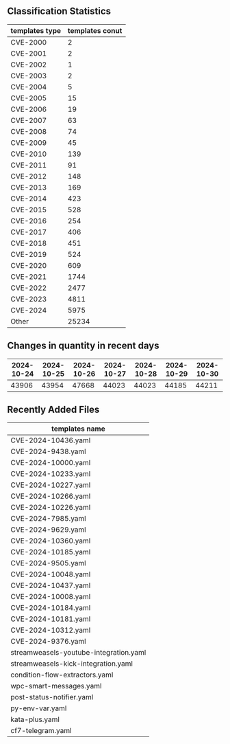 ## Classification Statistics
| templates type | templates conut | 
| --- | --- |
| CVE-2000 | 2 |
| CVE-2001 | 2 |
| CVE-2002 | 1 |
| CVE-2003 | 2 |
| CVE-2004 | 5 |
| CVE-2005 | 15 |
| CVE-2006 | 19 |
| CVE-2007 | 63 |
| CVE-2008 | 74 |
| CVE-2009 | 45 |
| CVE-2010 | 139 |
| CVE-2011 | 91 |
| CVE-2012 | 148 |
| CVE-2013 | 169 |
| CVE-2014 | 423 |
| CVE-2015 | 528 |
| CVE-2016 | 254 |
| CVE-2017 | 406 |
| CVE-2018 | 451 |
| CVE-2019 | 524 |
| CVE-2020 | 609 |
| CVE-2021 | 1744 |
| CVE-2022 | 2477 |
| CVE-2023 | 4811 |
| CVE-2024 | 5975 |
| Other | 25234 |
## Changes in quantity in recent days
|2024-10-24 | 2024-10-25 | 2024-10-26 | 2024-10-27 | 2024-10-28 | 2024-10-29 | 2024-10-30|
|--- | ------ | ------ | ------ | ------ | ------ | ---|
|43906 | 43954 | 47668 | 44023 | 44023 | 44185 | 44211|
## Recently Added Files
| templates name | 
| --- |
| CVE-2024-10436.yaml |
| CVE-2024-9438.yaml |
| CVE-2024-10000.yaml |
| CVE-2024-10233.yaml |
| CVE-2024-10227.yaml |
| CVE-2024-10266.yaml |
| CVE-2024-10226.yaml |
| CVE-2024-7985.yaml |
| CVE-2024-9629.yaml |
| CVE-2024-10360.yaml |
| CVE-2024-10185.yaml |
| CVE-2024-9505.yaml |
| CVE-2024-10048.yaml |
| CVE-2024-10437.yaml |
| CVE-2024-10008.yaml |
| CVE-2024-10184.yaml |
| CVE-2024-10181.yaml |
| CVE-2024-10312.yaml |
| CVE-2024-9376.yaml |
| streamweasels-youtube-integration.yaml |
| streamweasels-kick-integration.yaml |
| condition-flow-extractors.yaml |
| wpc-smart-messages.yaml |
| post-status-notifier.yaml |
| py-env-var.yaml |
| kata-plus.yaml |
| cf7-telegram.yaml |
